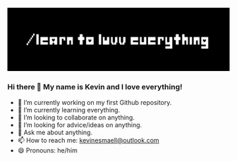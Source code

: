 [![Header](https://github.com/kevinesmaell/kevinesmaell/blob/main/header.png "Header")](https://www.instagram.com/uvv/)
### Hi there 👋 My name is Kevin and I love everything!


- 🔭 I’m currently working on my first Github repository.
- 🌱 I’m currently learning everything.
- 👯 I’m looking to collaborate on anything.
- 🤔 I’m looking for advice/ideas on anything.
- 💬 Ask me about anything.
- 📫 How to reach me: kevinesmaell@outlook.com
- 😄 Pronouns: he/him

<!--

